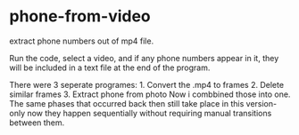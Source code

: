 # phone-from-video
extract phone numbers out of mp4 file.

Run the code, select a video, and if any phone numbers appear in it, they will be included in a text file at the end of the program.

There were 3 seperate programes:
    1. Convert the .mp4 to frames
    2. Delete similar frames
    3. Extract phone from photo
Now i combbined those into one. The same phases that occurred back then still take place in this version- only now they happen sequentially without requiring manual transitions between them.